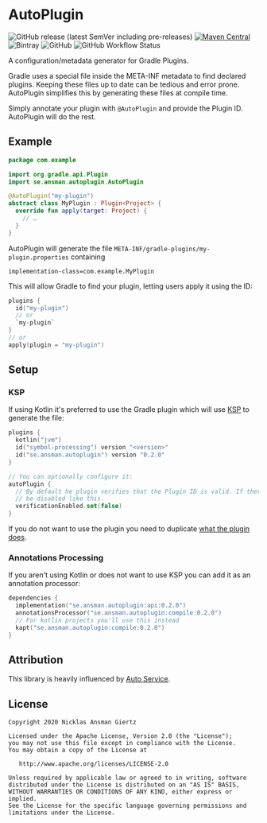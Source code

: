 AutoPlugin
===
![GitHub release (latest SemVer including pre-releases)](https://img.shields.io/github/v/release/ansman/auto-plugin?include_prereleases)
[![Maven Central](https://maven-badges.herokuapp.com/maven-central/se.ansman.autoplugin/api/badge.svg)](https://maven-badges.herokuapp.com/maven-central/se.ansman.autoplugin/api)
![Bintray](https://img.shields.io/bintray/v/ansman/auto-plugin/api)
![GitHub](https://img.shields.io/github/license/ansman/auto-plugin.svg?color=green&style=popout)
![GitHub Workflow Status](https://img.shields.io/github/workflow/status/ansman/auto-plugin/Check)

A configuration/metadata generator for Gradle Plugins.

Gradle uses a special file inside the META-INF metadata to find declared plugins. Keeping these files up to date can be
tedious and error prone. AutoPlugin simplifies this by generating these files at compile time.

Simply annotate your plugin with `@AutoPlugin` and provide the Plugin ID. AutoPlugin will do the rest.

Example
---
```kotlin
package com.example

import org.gradle.api.Plugin
import se.ansman.autoplugin.AutoPlugin

@AutoPlugin("my-plugin")
abstract class MyPlugin : Plugin<Project> {
  override fun apply(target: Project) {
    // …
  }
}
```

AutoPlugin will generate the file `META-INF/gradle-plugins/my-plugin.properties` containing
```plain
implementation-class=com.example.MyPlugin
```

This will allow Gradle to find your plugin, letting users apply it using the ID:
```kotlin
plugins {
  id("my-plugin")
  // or
  `my-plugin`
}
// or
apply(plugin = "my-plugin")
```

Setup
---

### KSP
If using Kotlin it's preferred to use the Gradle plugin which will use [KSP](https://github.com/google/ksp) to generate
the file:
```kotlin
plugins {
  kotlin("jvm")
  id("symbol-processing") version "<version>"
  id("se.ansman.autoplugin") version "0.2.0"
}

// You can optionally configure it:
autoPlugin {
  // By default he plugin verifies that the Plugin ID is valid. If there are issues with the validation it can
  // be disabled like this.
  verificationEnabled.set(false)
}
```

If you do not want to use the plugin you need to duplicate [what the plugin does](https://github.com/ansman/auto-plugin/tree/main/gradle-plugin/src/main/kotlin/se/ansman/autoplugin/gradle/AutoPluginGradlePlugin.kt).

### Annotations Processing
If you aren't using Kotlin or does not want to use KSP you can add it as an annotation processor:
```kotlin
dependencies {
  implementation("se.ansman.autoplugin:api:0.2.0")
  annotationsProcessor("se.ansman.autoplugin:compile:0.2.0")
  // For kotlin projects you'll use this instead
  kapt("se.ansman.autoplugin:compile:0.2.0")
}
```

Attribution
---
This library is heavily influenced by [Auto Service](https://github.com/google/auto/tree/master/service).

License
---
```plain
Copyright 2020 Nicklas Ansman Giertz

Licensed under the Apache License, Version 2.0 (the "License");
you may not use this file except in compliance with the License.
You may obtain a copy of the License at

   http://www.apache.org/licenses/LICENSE-2.0

Unless required by applicable law or agreed to in writing, software
distributed under the License is distributed on an "AS IS" BASIS,
WITHOUT WARRANTIES OR CONDITIONS OF ANY KIND, either express or implied.
See the License for the specific language governing permissions and
limitations under the License.
```
